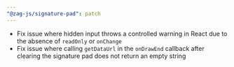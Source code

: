 ```yaml
---
"@zag-js/signature-pad": patch
---
```


- Fix issue where hidden input throws a controlled warning in React due to the absence of `readOnly` or `onChange`
- Fix issue where calling `getDataUrl` in the `onDrawEnd` callback after clearing the signature pad does not return an
  empty string

